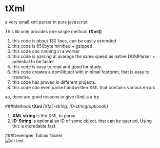 # tXml
a very small xml parser in pure javascript

This lib only provides one single method. **tXml()**

1. this code is about 130 lines, can be easily extended 
2. this code is 650byte minified + gzipped
3. this code can running in a worker 
4. this code is parsing at avarage the same speed as native DOMParser + potential to be faster
5. this code is easy to read and good for study. 
6. this code creates a domObject with minimal footprint, that is easy to traverse.
7. this code has proved in different projects.
8. this code can even parse handwritten XML that contains various errors

so, there are good reasons to give tXml.js a try. 

###Methods
**tXml** *(XML-string, ID-string(optional))*
  1. **XML string** is the XML to parse.
  2. **ID-String** is optional an ID of some object. that can be queried. Using this is incredable fast.
  
###Developer
Tobias Nickel  
![alt text](https://avatars1.githubusercontent.com/u/4189801?s=150) 
